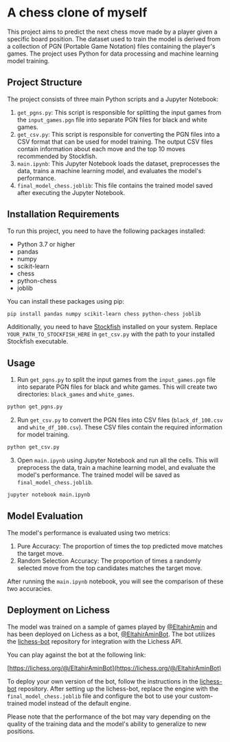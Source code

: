 ﻿# A chess clone of myself

This project aims to predict the next chess move made by a player given a specific board position. The dataset used to train the model is derived from a collection of PGN (Portable Game Notation) files containing the player's games. The project uses Python for data processing and machine learning model training.

## Project Structure

The project consists of three main Python scripts and a Jupyter Notebook:

1. `get_pgns.py`: This script is responsible for splitting the input games from the `input_games.pgn` file into separate PGN files for black and white games.
2. `get_csv.py`: This script is responsible for converting the PGN files into a CSV format that can be used for model training. The output CSV files contain information about each move and the top 10 moves recommended by Stockfish.
3. `main.ipynb`: This Jupyter Notebook loads the dataset, preprocesses the data, trains a machine learning model, and evaluates the model's performance.
4. `final_model_chess.joblib`: This file contains the trained model saved after executing the Jupyter Notebook.

## Installation Requirements

To run this project, you need to have the following packages installed:

- Python 3.7 or higher
- pandas
- numpy
- scikit-learn
- chess
- python-chess
- joblib

You can install these packages using pip:

```bash
pip install pandas numpy scikit-learn chess python-chess joblib
```

Additionally, you need to have [Stockfish](https://stockfishchess.org/download/) installed on your system. Replace `YOUR_PATH_TO_STOCKFISH_HERE` in `get_csv.py` with the path to your installed Stockfish executable.

## Usage

1. Run `get_pgns.py` to split the input games from the `input_games.pgn` file into separate PGN files for black and white games. This will create two directories: `black_games` and `white_games`.

```bash
python get_pgns.py
```

2. Run `get_csv.py` to convert the PGN files into CSV files (`black_df_100.csv` and `white_df_100.csv`). These CSV files contain the required information for model training.

```bash
python get_csv.py
```

3. Open `main.ipynb` using Jupyter Notebook and run all the cells. This will preprocess the data, train a machine learning model, and evaluate the model's performance. The trained model will be saved as `final_model_chess.joblib`.

```bash
jupyter notebook main.ipynb
```

## Model Evaluation

The model's performance is evaluated using two metrics:

1. Pure Accuracy: The proportion of times the top predicted move matches the target move.
2. Random Selection Accuracy: The proportion of times a randomly selected move from the top candidates matches the target move.

After running the `main.ipynb` notebook, you will see the comparison of these two accuracies.

## Deployment on Lichess

The model was trained on a sample of games played by [@EltahirAmin](https://lichess.org/@/EltahirAmin) and has been deployed on Lichess as a bot, [@EltahirAminBot](https://lichess.org/@/EltahirAminBot). The bot utilizes the [lichess-bot](https://github.com/ShailChoksi/lichess-bot) repository for integration with the Lichess API.

You can play against the bot at the following link:

[https://lichess.org/@/EltahirAminBot](https://lichess.org/@/EltahirAminBot)

To deploy your own version of the bot, follow the instructions in the [lichess-bot](https://github.com/lichess-bot-devs/lichess-bot) repository. After setting up the lichess-bot, replace the engine with the `final_model_chess.joblib` file and configure the bot to use your custom-trained model instead of the default engine.

Please note that the performance of the bot may vary depending on the quality of the training data and the model's ability to generalize to new positions.

